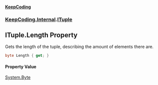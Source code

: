 #### [KeepCoding](index.md 'index')
### [KeepCoding.Internal](KeepCoding_Internal.md 'KeepCoding.Internal').[ITuple](KeepCoding_Internal_ITuple.md 'KeepCoding.Internal.ITuple')
## ITuple.Length Property
Gets the length of the tuple, describing the amount of elements there are.  
```csharp
byte Length { get; }
```
#### Property Value
[System.Byte](https://docs.microsoft.com/en-us/dotnet/api/System.Byte 'System.Byte')
